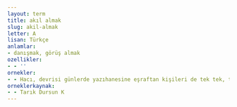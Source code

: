 ```yaml
---
layout: term
title: akıl almak
slug: akil-almak
letter: A
lisan: Türkçe
anlamlar:
- danışmak, görüş almak
ozellikler:
- - ''
ornekler:
- - Hacı, devrisi günlerde yazıhanesine eşraftan kişileri de tek tek, topluca çağırdı, görüştü, akıl aldı, akıl verdi.
orneklerkaynak:
- - Tarık Dursun K
---
```

